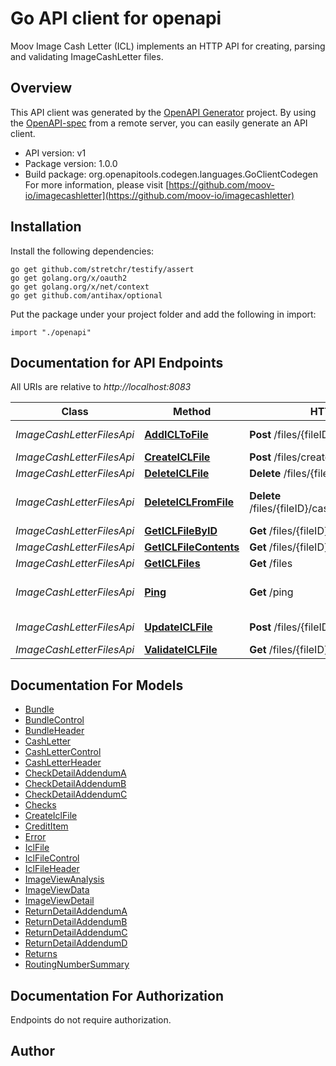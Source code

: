 # Go API client for openapi

Moov Image Cash Letter (ICL) implements an HTTP API for creating, parsing and validating ImageCashLetter files.

## Overview
This API client was generated by the [OpenAPI Generator](https://openapi-generator.tech) project.  By using the [OpenAPI-spec](https://www.openapis.org/) from a remote server, you can easily generate an API client.

- API version: v1
- Package version: 1.0.0
- Build package: org.openapitools.codegen.languages.GoClientCodegen
For more information, please visit [https://github.com/moov-io/imagecashletter](https://github.com/moov-io/imagecashletter)

## Installation

Install the following dependencies:

```shell
go get github.com/stretchr/testify/assert
go get golang.org/x/oauth2
go get golang.org/x/net/context
go get github.com/antihax/optional
```

Put the package under your project folder and add the following in import:

```golang
import "./openapi"
```

## Documentation for API Endpoints

All URIs are relative to *http://localhost:8083*

Class | Method | HTTP request | Description
------------ | ------------- | ------------- | -------------
*ImageCashLetterFilesApi* | [**AddICLToFile**](docs/ImageCashLetterFilesApi.md#addicltofile) | **Post** /files/{fileID}/cashLetters | Add CashLetter to File
*ImageCashLetterFilesApi* | [**CreateICLFile**](docs/ImageCashLetterFilesApi.md#createiclfile) | **Post** /files/create | Create File
*ImageCashLetterFilesApi* | [**DeleteICLFile**](docs/ImageCashLetterFilesApi.md#deleteiclfile) | **Delete** /files/{fileID} | Delete file
*ImageCashLetterFilesApi* | [**DeleteICLFromFile**](docs/ImageCashLetterFilesApi.md#deleteiclfromfile) | **Delete** /files/{fileID}/cashLetters/{cashLetterID} | Delete a CashLetter from a File
*ImageCashLetterFilesApi* | [**GetICLFileByID**](docs/ImageCashLetterFilesApi.md#geticlfilebyid) | **Get** /files/{fileID} | Retrieve a file
*ImageCashLetterFilesApi* | [**GetICLFileContents**](docs/ImageCashLetterFilesApi.md#geticlfilecontents) | **Get** /files/{fileID}/contents | Get file contents
*ImageCashLetterFilesApi* | [**GetICLFiles**](docs/ImageCashLetterFilesApi.md#geticlfiles) | **Get** /files | Get ICL Files
*ImageCashLetterFilesApi* | [**Ping**](docs/ImageCashLetterFilesApi.md#ping) | **Get** /ping | Ping ImageCashLetter service
*ImageCashLetterFilesApi* | [**UpdateICLFile**](docs/ImageCashLetterFilesApi.md#updateiclfile) | **Post** /files/{fileID} | Updates FileHeader
*ImageCashLetterFilesApi* | [**ValidateICLFile**](docs/ImageCashLetterFilesApi.md#validateiclfile) | **Get** /files/{fileID}/validate | Validate file


## Documentation For Models

 - [Bundle](docs/Bundle.md)
 - [BundleControl](docs/BundleControl.md)
 - [BundleHeader](docs/BundleHeader.md)
 - [CashLetter](docs/CashLetter.md)
 - [CashLetterControl](docs/CashLetterControl.md)
 - [CashLetterHeader](docs/CashLetterHeader.md)
 - [CheckDetailAddendumA](docs/CheckDetailAddendumA.md)
 - [CheckDetailAddendumB](docs/CheckDetailAddendumB.md)
 - [CheckDetailAddendumC](docs/CheckDetailAddendumC.md)
 - [Checks](docs/Checks.md)
 - [CreateIclFile](docs/CreateIclFile.md)
 - [CreditItem](docs/CreditItem.md)
 - [Error](docs/Error.md)
 - [IclFile](docs/IclFile.md)
 - [IclFileControl](docs/IclFileControl.md)
 - [IclFileHeader](docs/IclFileHeader.md)
 - [ImageViewAnalysis](docs/ImageViewAnalysis.md)
 - [ImageViewData](docs/ImageViewData.md)
 - [ImageViewDetail](docs/ImageViewDetail.md)
 - [ReturnDetailAddendumA](docs/ReturnDetailAddendumA.md)
 - [ReturnDetailAddendumB](docs/ReturnDetailAddendumB.md)
 - [ReturnDetailAddendumC](docs/ReturnDetailAddendumC.md)
 - [ReturnDetailAddendumD](docs/ReturnDetailAddendumD.md)
 - [Returns](docs/Returns.md)
 - [RoutingNumberSummary](docs/RoutingNumberSummary.md)


## Documentation For Authorization

 Endpoints do not require authorization.


## Author



